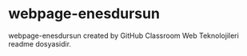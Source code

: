 # webpage-enesdursun
webpage-enesdursun created by GitHub Classroom
Web Teknolojileri readme dosyasidir.
